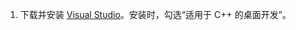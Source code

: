 1. 下载并安装 [Visual Studio](https://visualstudio.microsoft.com/zh-hans/downloads/#visual-studio-community-2022)。安装时，勾选“适用于 C++ 的桌面开发”。
